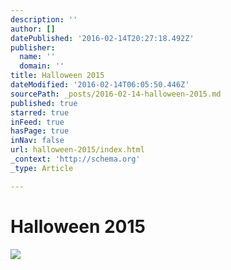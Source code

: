 ```yaml
---
description: ''
author: []
datePublished: '2016-02-14T20:27:18.492Z'
publisher:
  name: ''
  domain: ''
title: Halloween 2015
dateModified: '2016-02-14T06:05:50.446Z'
sourcePath: _posts/2016-02-14-halloween-2015.md
published: true
starred: true
inFeed: true
hasPage: true
inNav: false
url: halloween-2015/index.html
_context: 'http://schema.org'
_type: Article

---
```

# Halloween 2015
![](https://the-grid-user-content.s3-us-west-2.amazonaws.com/59335ed2-1e18-4286-8396-c9aafea2eba4.png)